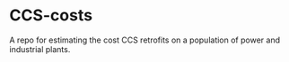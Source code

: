 # CCS-costs

A repo for estimating the cost CCS retrofits on a population of power and industrial plants.
